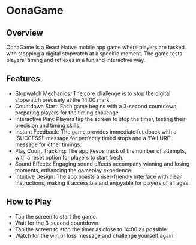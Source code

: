 # OonaGame

## Overview
OonaGame is a React Native mobile app game where players are tasked with stopping a digital stopwatch at a specific moment. The game tests players' timing and reflexes in a fun and interactive way.

## Features
- Stopwatch Mechanics: The core challenge is to stop the digital stopwatch precisely at the 14:00 mark.
- Countdown Start: Each game begins with a 3-second countdown, preparing players for the timing challenge.
- Interactive Play: Players tap the screen to stop the timer, testing their precision and timing skills.
- Instant Feedback: The game provides immediate feedback with a 'SUCCESS!' message for perfectly timed stops and a 'FAILURE' message for other timings.
- Play Count Tracking: The app keeps track of the number of attempts, with a reset option for players to start fresh.
- Sound Effects: Engaging sound effects accompany winning and losing moments, enhancing the gameplay experience.
- Intuitive Design: The app boasts a user-friendly interface with clear instructions, making it accessible and enjoyable for players of all ages.

## How to Play
- Tap the screen to start the game.
- Wait for the 3-second countdown.
- Tap the screen to stop the timer as close to 14:00 as possible.
- Watch for the win or loss message and challenge yourself again!
